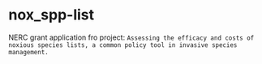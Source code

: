 # nox_spp-list
NERC grant application fro project: `Assessing the efficacy and costs of noxious species lists, a common policy tool in invasive species management.`
